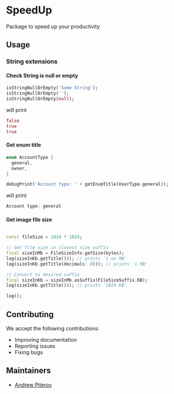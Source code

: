 # SpeedUp

Package to speed up your productivity

## Usage

### String extensions

#### Check String is null or empty

```dart
isStringNullOrEmpty('Some String');
isStringNullOrEmpty('');
isStringNullOrEmpty(null);
```

will print

```dart
false
true
true
```

#### Get enum title

```dart
enum AccountType {
  general,
  owner,
}

debugPrint('Account type: ' + getEnumTitle(UserType.general));
```

will print

```dart
Account type: general
```

#### Get image file size

```dart

const fileSize = 1024 * 1024;

// Get file size in closest size suffix
final sizeInMb = FileSizeInfo.getSize(bytes);
log(sizeInKb.getTitle())); // prints '1.oo MB'
log(sizeInKb.getTitle(decimals: 0))); // prints '1 MB'

// Convert to desired suffix
final sizeInKb = sizeInMb.asSuffix(FileSizeSuffix.KB);
log(sizeInKb.getTitle())); // prints '1024 KB'

log();

```

## Contributing

We accept the following contributions:

* Improving documentation
* Reporting issues
* Fixing bugs

## Maintainers

* [Andrew Piterov](mailto:piterov1990@gmail.com?subject=[GitHub]%20Source%20Dart%20fluent_result)
